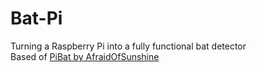 # Bat-Pi
Turning a Raspberry Pi into a fully functional bat detector
<br>
Based of <a href="http://pibat.afraidofsunlight.co.uk/">PiBat by AfraidOfSunshine</a>
